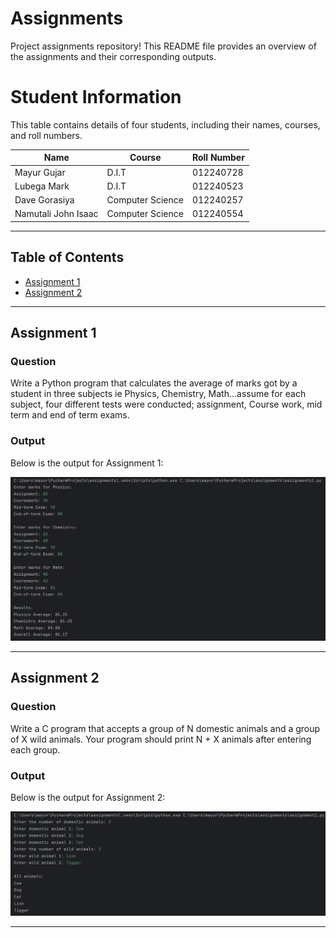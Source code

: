 # Assignments
Project assignments repository! This README file provides an overview of the assignments and their corresponding outputs.

# Student Information

This table contains details of four students, including their names, courses, and roll numbers.

| **Name**             | **Course**               | **Roll Number** |
|----------------------|--------------------------|-----------------|
| Mayur Gujar          | D.I.T                    | 012240728       |
| Lubega Mark          | D.I.T                    | 012240523       |
| Dave Gorasiya        | Computer Science         | 012240257       |
| Namutali John Isaac  | Computer Science         | 012240554       |

---

## Table of Contents
- [Assignment 1](#assignment-1)
- [Assignment 2](#assignment-2)

---

## Assignment 1

### Question
Write a Python program that calculates the average of marks got by a student in three subjects ie Physics, Chemistry, Math...assume for each subject, four different tests were conducted; assignment, Course work, mid term and end of term exams.

### Output
Below is the output for Assignment 1:

![Assignment 1 Output](images/assignment1_output.png)

---

## Assignment 2

### Question
Write a C program that accepts a group of N domestic animals and a group of X wild animals. Your program should print N + X animals after entering each group.

### Output
Below is the output for Assignment 2:

![Assignment 2 Output](images/assignment2_output.png)

---
